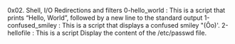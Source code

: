 0x02. Shell, I/O Redirections and filters
0-hello_world : This is a script that prints “Hello, World”, followed by a new line to the standard output
1-confused_smiley : This is a script  that displays a confused smiley "(Ôo)'.
2-hellofile : This is a script Display the content of the /etc/passwd file.
